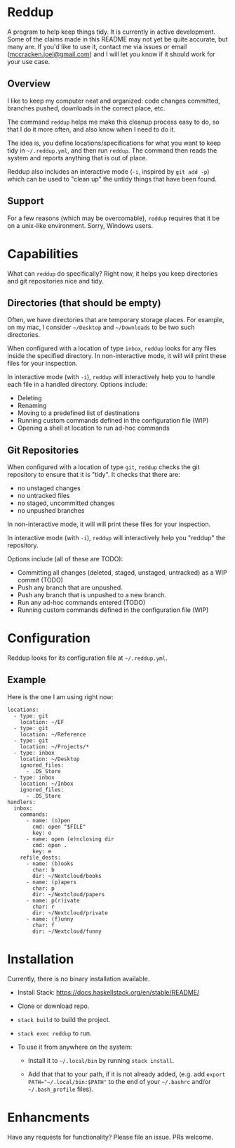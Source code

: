 # Reddup

A program to help keep things tidy. It is currently in active development. Some
of the claims made in this README may not yet be quite accurate, but many are.
If you'd like to use it, contact me via issues or email
(mccracken.joel@gmail.com) and I will let you know if it should work for your
use case.

## Overview

I like to keep my computer neat and organized: code changes committed, branches
pushed, downloads in the correct place, etc.

The command `reddup` helps me make this cleanup process easy to do, so that I do
it more often, and also know when I need to do it.

The idea is, you define locations/specifications for what you want to keep tidy
in `~/.reddup.yml`, and then run `reddup`. The command then reads the system and
reports anything that is out of place.

Reddup also includes an interactive mode (`-i`, inspired by `git add -p`)
which can be used to "clean up" the untidy things that have been found.

## Support

For a few reasons (which may be overcomable), `reddup` requires that it be on a
unix-like environment. Sorry, Windows users.

# Capabilities

What can `reddup` do specifically? Right now, it helps you keep directories and
git repositories nice and tidy.

## Directories (that should be empty)

Often, we have directories that are temporary storage places. For example, on my
mac, I consider `~/Desktop` and `~/Downloads` to be two such directories.

When configured with a location of type `inbox`, `reddup` looks for any files
inside the specified directory. In non-interactive mode, it will
will print these files for your inspection.

In interactive mode (with `-i`), `reddup` will interactively help you to handle
each file in a handled directory. Options include:

- Deleting
- Renaming
- Moving to a predefined list of destinations
- Running custom commands defined in the configuration file (WIP)
- Opening a shell at location to run ad-hoc commands

## Git Repositories

When configured with a location of type `git`, `reddup` checks the git
repository to ensure that it is "tidy". It checks that there are:

- no unstaged changes
- no untracked files
- no staged, uncommitted changes
- no unpushed branches

In non-interactive mode, it will will print these files for your inspection.

In interactive mode (with `-i`), `reddup` will interactively help you "reddup"
the repository.

Options include (all of these are TODO):

- Committing all changes (deleted, staged, unstaged, untracked) as a WIP commit (TODO)
- Push any branch that are unpushed.
- Push any branch that is unpushed to a new branch.
- Run any ad-hoc commands entered (TODO)
- Running custom commands defined in the configuration file (WIP)


# Configuration

Reddup looks for its configuration file at `~/.reddup.yml`.

## Example

Here is the one I am using right now:

```
locations:
  - type: git
    location: ~/EF
  - type: git
    location: ~/Reference
  - type: git
    location: ~/Projects/*
  - type: inbox
    location: ~/Desktop
    ignored_files:
      - .DS_Store
  - type: inbox
    location: ~/Inbox
    ignored_files:
      - .DS_Store
handlers:
  inbox:
    commands:
      - name: (o)pen
        cmd: open "$FILE"
        key: o
      - name: open (e)nclosing dir
        cmd: open .
        key: e
    refile_dests:
      - name: (b)ooks
        char: b
        dir: ~/Nextcloud/books
      - name: (p)apers
        char: p
        dir: ~/Nextcloud/papers
      - name: p(r)ivate
        char: r
        dir: ~/Nextcloud/private
      - name: (f)unny
        char: f
        dir: ~/Nextcloud/funny
```

# Installation

Currently, there is no binary installation available.

- Install Stack: https://docs.haskellstack.org/en/stable/README/

- Clone or download repo.

- `stack build` to build the project.

- `stack exec reddup` to run.

- To use it from anywhere on the system:

  - Install it to `~/.local/bin` by running `stack install`.

  - Add that that to your path, if it is not already added, (e.g. add
    `export PATH="~/.local/bin:$PATH"` to the end of your `~/.bashrc` and/or
    `~/.bash_profile` files).

# Enhancments

Have any requests for functionality? Please file an issue. PRs welcome.
